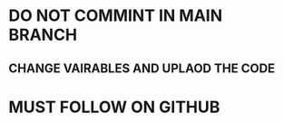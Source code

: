 # DO NOT COMMINT IN MAIN BRANCH

## CHANGE VAIRABLES AND UPLAOD THE CODE 


# MUST FOLLOW ON GITHUB
